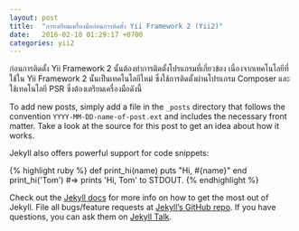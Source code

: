 ```yaml
---
layout: post
title:  "การเตรียมเครื่องมือก่อนการติดตั้ง Yii Framework 2 (Yii2)"
date:   2016-02-10 01:29:17 +0700
categories: yii2
---
```

ก่อนการติดตั้ง Yii Framework 2 นั้นต้องทำการติดตั้งโปรแกรมที่เกี่ยวข้อง เนื่องจากเทคโนโลยีที่ใช้ใน Yii Framework 2 นั้นเป็นเทคโนโลยีใหม่ ซึ่งใช้การติดตั้งผ่านโปรแกรม Composer และใช้เทคโนโลยี PSR ซึ่งต้องเตรียมเครื่องมือดังนี้

To add new posts, simply add a file in the `_posts` directory that follows the convention `YYYY-MM-DD-name-of-post.ext` and includes the necessary front matter. Take a look at the source for this post to get an idea about how it works.

Jekyll also offers powerful support for code snippets:

{% highlight ruby %}
def print_hi(name)
  puts "Hi, #{name}"
end
print_hi('Tom')
#=> prints 'Hi, Tom' to STDOUT.
{% endhighlight %}

Check out the [Jekyll docs][jekyll-docs] for more info on how to get the most out of Jekyll. File all bugs/feature requests at [Jekyll’s GitHub repo][jekyll-gh]. If you have questions, you can ask them on [Jekyll Talk][jekyll-talk].

[jekyll-docs]: http://jekyllrb.com/docs/home
[jekyll-gh]:   https://github.com/jekyll/jekyll
[jekyll-talk]: https://talk.jekyllrb.com/
